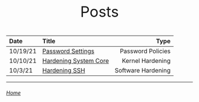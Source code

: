 <p style="text-align: center; font-size: 40px;">Posts</p>


|Date|Title|Type|
|:-  |:-| -:|
|10/19/21    |[Password Settings](https://mksipe.github.io/mksipe/posts/passsettings)|Password Policies|
|10/10/21   |[Hardening System Core](https://mksipe.github.io/mksipe/posts/hardenlinuxcore)|Kernel Hardening|
|10/3/21    |[Hardening SSH](https://mksipe.github.io/mksipe/posts/hardeningssh)|Software Hardening|


---

###### [Home](https://mksipe.github.io/mksipe/)